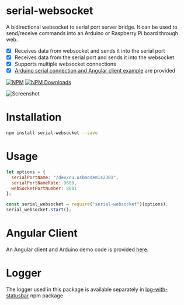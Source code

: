 # serial-websocket

A bidirectional websocket to serial port server bridge. It can be used to send/receive commands into an Arduino or Raspberry Pi board through web.

- [x] Receives data from websocket and sends it into the serial port
- [x] Receives data from the serial port and sends it into the websocket
- [x] Supports multiple websocket connections
- [x] [Arduino serial connection and Angular client example](https://github.com/ourarash/arduino-node-angular) are provided

[![NPM](https://badge.fury.io/js/serial-websocket.svg)](https://www.npmjs.com/package/serial-websocket)
[![NPM Downloads][downloadst-image]][downloads-url]


[downloads-image]: https://img.shields.io/npm/dm/serial-websocket.svg
[downloadst-image]: https://img.shields.io/npm/dt/serial-websocket.svg
[downloads-url]: https://npmjs.org/package/serial-websocket

![Screenshot](https://github.com/ourarash/arduino-node-angular/raw/master/serial-websocket/screenshot.gif)

# Installation

```bash
npm install serial-websocket --save
```

# Usage

```javascript
let options = {
  serialPortName: "/dev/cu.usbmodem142301",
  serialPortNameRate: 9600,
  webSocketPortNumber: 8081
};

const serial_websocket = require("serial-websocket")(options);
serial_websocket.start();
```

# Angular Client

An Angular client and Arduino demo code is provided [here](https://github.com/ourarash/arduino-node-angular).

# Logger

The logger used in this package is available separately in [log-with-statusbar](https://www.npmjs.com/package/log-with-statusbar) npm package
